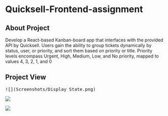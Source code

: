 # Quicksell-Frontend-assignment

## About Project
Develop a React-based Kanban-board app that interfaces with the provided API by Quicksell. Users gain the ability to group tickets dynamically by status, user, or priority, and sort them based on priority or title. Priority levels encompass Urgent, High, Medium, Low, and No priority, mapped to values 4, 3, 2, 1, and 0

## Project View

<kbd>![](Screenshots/Display State.png)</kbd>

<kbd>![](https://drive.google.com/file/d/17CuVQppbIA0RO0lk5VjUIhWUfB71YytO/view?usp=sharing)</kbd>

<kbd>![](https://drive.google.com/file/d/1iENY_BYqHeZr0yxL3GhzUMMPc7KPx5ZM/view?usp=sharing)</kbd>
